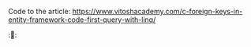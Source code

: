 Code to the article:
https://www.vitoshacademy.com/c-foreign-keys-in-entity-framework-code-first-query-with-linq/

::cactus::
